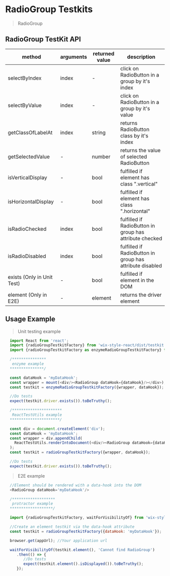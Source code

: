 # RadioGroup Testkits

> RadioGroup

## RadioGroup TestKit API

| method | arguments | returned value | description |
|--------|-----------|----------------|-------------|
| selectByIndex | index | - | click on RadioButton in a group by it's index |
| selectByValue | index | - | click on RadioButton in a group by it's value |
| getClassOfLabelAt | index | string | returns RadioButton class by it's index |
| getSelectedValue | - | number | returns the value of selected RadioButton |
| isVerticalDisplay | - | bool | fulfilled if element has class ".vertical" |
| isHorizontalDisplay | - | bool | fulfilled if element has class ".horizontal" |
| isRadioChecked | index | bool | fulfilled if RadioButton in group has attribute checked |
| isRadioDisabled | index | bool | fulfilled if RadioButton in group has attribute disabled |
| exists (Only in Unit Test) | - | bool | fulfilled if element in the DOM |
| element (Only in E2E) | - | element | returns the driver element |

## Usage Example

> Unit testing example

```javascript
  import React from 'react';
  import {radioGroupTestkitFactory} from 'wix-style-react/dist/testkit';
  import {radioGroupTestkitFactory as enzymeRadioGroupTestkitFactory} from 'wix-style-react/dist/testkit/enzyme';

  /***************
   enzyme example
  ***************/

  const dataHook = 'myDataHook';
  const wrapper = mount(<div/><RadioGroup dataHook={dataHook}/></div>);
  const testkit = enzymeRadioGroupTestkitFactory({wrapper, dataHook});

  //Do tests
  expect(testkit.driver.exists()).toBeTruthy();

  /**********************
   ReactTestUtils example
  **********************/

  const div = document.createElement('div');
  const dataHook = 'myDataHook';
  const wrapper = div.appendChild(
    ReactTestUtils.renderIntoDocument(<div/><RadioGroup dataHook={dataHook}/></div>, {dataHook})
  );
  const testkit = radioGroupTestkitFactory({wrapper, dataHook});

  //Do tests
  expect(testkit.driver.exists()).toBeTruthy();
```
> E2E example

```javascript
  //Element should be rendered with a data-hook into the DOM
  <RadioGroup dataHook='myDataHook'/>

  /*******************
   protractor example
  *******************/

  import {radioGroupTestkitFactory, waitForVisibilityOf} from 'wix-style-react/dist/testkit/protractor';

  //Create an element testkit via the data-hook attribute
  const testkit = radioGroupTestkitFactory({dataHook: 'myDataHook'});

  browser.get(appUrl); //Your application url

  waitForVisibilityOf(testkit.element(), 'Cannot find RadioGroup')
     .then(() => {
        //Do tests
        expect(testkit.element().isDisplayed()).toBeTruthy();
     });

```
